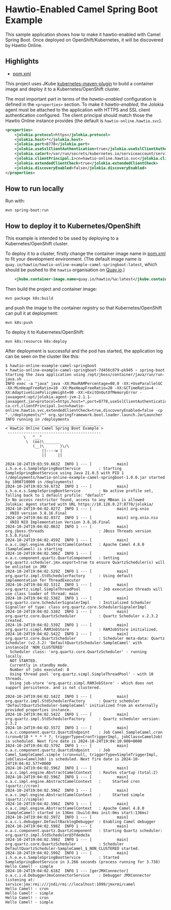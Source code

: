 # Hawtio-Enabled Camel Spring Boot Example

This sample application shows how to make it hawtio-enabled with Camel Spring Boot. Once deployed on OpenShift/Kubernetes, it will be discovered by Hawtio Online.

## Highlights

- [pom.xml](pom.xml)

This project uses JKube [kubernetes-maven-plugin](https://eclipse.dev/jkube/docs/kubernetes-maven-plugin/) to build a container image and deploy it to a Kubernetes/OpenShift cluster.

The most important part in terms of the _hawtio-enabled_ configuration is defined in the `<properties>` section. To make it _hawtio-enabled_, the Jolokia agent must be attached to the application with HTTPS and SSL client authentication configured. The client principal should match those the Hawtio Online instance provides (the default is `hawtio-online.hawtio.svc`).

```xml
<properties>
    <jolokia.protocol>https</jolokia.protocol>
    <jolokia.host>*</jolokia.host>
    <jolokia.port>8778</jolokia.port>
    <jolokia.useSslClientAuthentication>true</jolokia.useSslClientAuthentication>
    <jolokia.caCert>/var/run/secrets/kubernetes.io/serviceaccount/service-ca.crt</jolokia.caCert>
    <jolokia.clientPrincipal.1>cn=hawtio-online.hawtio.svc</jolokia.clientPrincipal.1>
    <jolokia.extendedClientCheck>true</jolokia.extendedClientCheck>
    <jolokia.discoveryEnabled>false</jolokia.discoveryEnabled>
</properties>
```

## How to run locally

Run with:

```console
mvn spring-boot:run
```

## How to deploy it to Kubernetes/OpenShift

This example is intended to be used by deploying to a Kubernetes/OpenShift cluster.

To deploy it to a cluster, firstly change the container image name in [pom.xml](pom.xml) to fit your development environment. (The default image name is `quay.io/hawtio/hawtio-online-example-camel-springboot:latest`, which should be pushed to the `hawtio` organisation on [Quay.io](https://quay.io/).)

```xml
    <jkube.container-image.name>quay.io/hawtio/%a:latest</jkube.container-image.name>
```

Then build the project and container image:

```console
mvn package k8s:build
```

and push the image to the container registry so that Kubernetes/OpenShift can pull it at deployment:

```console
mvn k8s:push
```

To deploy it to Kubernetes/OpenShift:

```console
mvn k8s:resource k8s:deploy
```

After deployment is successful and the pod has started, the application log can be seen on the cluster like this:

```console
$ hawtio-online-example-camel-springboot
+ hawtio-online-example-camel-springboot-7d456c879-pk945 › spring-boot
Starting the Java application using /opt/jboss/container/java/run/run-java.sh ...
INFO exec -a "java" java -XX:MaxRAMPercentage=80.0 -XX:+UseParallelGC -XX:MinHeapFreeRatio=10 -XX:MaxHeapFreeRatio=20 -XX:GCTimeRatio=4 -XX:AdaptiveSizePolicyWeight=90 -XX:+ExitOnOutOfMemoryError -javaagent:opt/jolokia-agent-jvm-2.1.1-javaagent.jar=protocol=https,host=*,port=8778,useSslClientAuthentication=true,caCert=/var/run/secrets/kubernetes.io/serviceaccount/service-ca.crt,clientPrincipal.1=cn=hawtio-online.hawtio.svc,extendedClientCheck=true,discoveryEnabled=false -cp ".:/deployments/*" org.springframework.boot.loader.launch.JarLauncher
INFO running in /deployments
 _________________________________________ 
< Hawtio Online Camel Spring Boot Example >
 ----------------------------------------- 
        \   ^__^
         \  (oo)\_______
            (__)\       )\/\
                ||----w |
                ||     ||

2024-10-24T19:03:59.663Z  INFO 1 --- [           main] i.h.o.e.s.SampleSpringBootService        : Starting SampleSpringBootService using Java 21.0.5 with PID 1 (/deployments/hawtio-online-example-camel-springboot-1.0.0.jar started by 1000710000 in /deployments)
2024-10-24T19:03:59.673Z  INFO 1 --- [           main] i.h.o.e.s.SampleSpringBootService        : No active profile set, falling back to 1 default profile: "default"
I> No access restrictor found, access to any MBean is allowed
Jolokia: Agent started with URL https://10.128.0.27:8778/jolokia/
2024-10-24T19:04:02.027Z  INFO 1 --- [           main] org.xnio                                 : XNIO version 3.8.16.Final
2024-10-24T19:04:02.037Z  INFO 1 --- [           main] org.xnio.nio                             : XNIO NIO Implementation Version 3.8.16.Final
2024-10-24T19:04:02.063Z  INFO 1 --- [           main] org.jboss.threads                        : JBoss Threads version 3.5.0.Final
2024-10-24T19:04:02.459Z  INFO 1 --- [           main] o.a.c.impl.engine.AbstractCamelContext   : Apache Camel 4.8.0 (SampleCamel) is starting
2024-10-24T19:04:02.506Z  INFO 1 --- [           main] o.a.c.component.quartz.QuartzComponent   : Setting org.quartz.scheduler.jmx.export=true to ensure QuartzScheduler(s) will be enlisted in JMX
2024-10-24T19:04:02.529Z  INFO 1 --- [           main] org.quartz.impl.StdSchedulerFactory      : Using default implementation for ThreadExecutor
2024-10-24T19:04:02.531Z  INFO 1 --- [           main] org.quartz.simpl.SimpleThreadPool        : Job execution threads will use class loader of thread: main
2024-10-24T19:04:02.538Z  INFO 1 --- [           main] org.quartz.core.SchedulerSignalerImpl    : Initialized Scheduler Signaller of type: class org.quartz.core.SchedulerSignalerImpl
2024-10-24T19:04:02.538Z  INFO 1 --- [           main] org.quartz.core.QuartzScheduler          : Quartz Scheduler v.2.3.2 created.
2024-10-24T19:04:02.539Z  INFO 1 --- [           main] org.quartz.simpl.RAMJobStore             : RAMJobStore initialized.
2024-10-24T19:04:02.542Z  INFO 1 --- [           main] org.quartz.core.QuartzScheduler          : Scheduler meta-data: Quartz Scheduler (v2.3.2) 'DefaultQuartzScheduler-SampleCamel' with instanceId 'NON_CLUSTERED'
  Scheduler class: 'org.quartz.core.QuartzScheduler' - running locally.
  NOT STARTED.
  Currently in standby mode.
  Number of jobs executed: 0
  Using thread pool 'org.quartz.simpl.SimpleThreadPool' - with 10 threads.
  Using job-store 'org.quartz.simpl.RAMJobStore' - which does not support persistence. and is not clustered.

2024-10-24T19:04:02.542Z  INFO 1 --- [           main] org.quartz.impl.StdSchedulerFactory      : Quartz scheduler 'DefaultQuartzScheduler-SampleCamel' initialized from an externally provided properties instance.
2024-10-24T19:04:02.542Z  INFO 1 --- [           main] org.quartz.impl.StdSchedulerFactory      : Quartz scheduler version: 2.3.2
2024-10-24T19:04:02.557Z  INFO 1 --- [           main] o.a.c.component.quartz.QuartzEndpoint    : Job Camel_SampleCamel.cron (cron=0/10 * * * * ?, triggerType=CronTriggerImpl, jobClass=CamelJob) is scheduled. Next fire date is 2024-10-24T19:04:10.000+0000
2024-10-24T19:04:02.579Z  INFO 1 --- [           main] o.a.c.component.quartz.QuartzEndpoint    : Job Camel_SampleCamel.simple (cron=null, triggerType=SimpleTriggerImpl, jobClass=CamelJob) is scheduled. Next fire date is 2024-10-24T19:04:02.577+0000
2024-10-24T19:04:02.596Z  INFO 1 --- [           main] o.a.c.impl.engine.AbstractCamelContext   : Routes startup (total:2)
2024-10-24T19:04:02.596Z  INFO 1 --- [           main] o.a.c.impl.engine.AbstractCamelContext   :     Started cron (quartz://cron)
2024-10-24T19:04:02.596Z  INFO 1 --- [           main] o.a.c.impl.engine.AbstractCamelContext   :     Started simple (quartz://simple)
2024-10-24T19:04:02.596Z  INFO 1 --- [           main] o.a.c.impl.engine.AbstractCamelContext   : Apache Camel 4.8.0 (SampleCamel) started in 136ms (build:0ms init:0ms start:136ms)
2024-10-24T19:04:02.597Z  INFO 1 --- [           main] o.a.c.i.debugger.DefaultBacklogDebugger  : Enabling Camel debugger
2024-10-24T19:04:02.598Z  INFO 1 --- [           main] o.a.c.component.quartz.QuartzComponent   : Starting Quartz scheduler: org.quartz.impl.StdScheduler@3fdede3a
2024-10-24T19:04:02.598Z  INFO 1 --- [           main] org.quartz.core.QuartzScheduler          : Scheduler DefaultQuartzScheduler-SampleCamel_$_NON_CLUSTERED started.
2024-10-24T19:04:02.599Z  INFO 1 --- [           main] i.h.o.e.s.SampleSpringBootService        : Started SampleSpringBootService in 3.266 seconds (process running for 3.738)
Hello Camel! - simple
2024-10-24T19:04:02.618Z  INFO 1 --- [gerJMXConnector] o.a.c.i.d.DebuggerJmxConnectorService    : Debugger JMXConnector listening at: service:jmx:rmi:///jndi/rmi://localhost:1099/jmxrmi/camel
Hello Camel! - cron
Hello Camel! - simple
Hello Camel! - cron
Hello Camel! - simple
```
